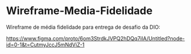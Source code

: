 # Wireframe-Media-Fidelidade
Wireframe de média fidelidade para entrega de desafio da DIO:

https://www.figma.com/proto/6om3StrdkJVPQ2hDQq7iIA/Untitled?node-id=0-1&t=CutmyJccJ5mNdViZ-1
